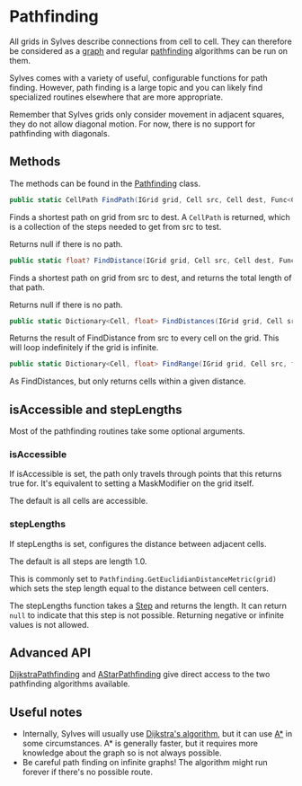 # Pathfinding

All grids in Sylves describe connections from cell to cell. They can therefore be considered as a [graph](https://en.wikipedia.org/wiki/Graph_(discrete_mathematics)) and regular [pathfinding](https://en.wikipedia.org/wiki/Pathfinding) algorithms can be run on them.

Sylves comes with a variety of useful, configurable functions for path finding. However, path finding is a large topic and you can likely find specialized routines elsewhere that are more appropriate.

Remember that Sylves grids only consider movement in adjacent squares, they do not allow diagonal motion. For now, there is no support for pathfinding with diagonals.

## Methods

The methods can be found in the [Pathfinding](xref:Sylves.Pathfinding) class. 

```csharp
public static CellPath FindPath(IGrid grid, Cell src, Cell dest, Func<Cell, bool> isAccessible = null, Func<Step, float?> stepLengths = null)
```
Finds a shortest path on grid from src to dest. A `CellPath` is returned, which is a collection of the steps needed to get from src to test.

Returns null if there is no path.

```csharp
public static float? FindDistance(IGrid grid, Cell src, Cell dest, Func<Cell, bool> isAccessible = null, Func<Step, float?> stepLengths = null)
```
Finds a shortest path on grid from src to dest, and returns the total length of that path.

Returns null if there is no path.

```csharp
public static Dictionary<Cell, float> FindDistances(IGrid grid, Cell src, Func<Cell, bool> isAccessible = null, Func<Step, float?> stepLengths = null)
```
Returns the result of FindDistance from src to every cell on the grid. This will loop indefinitely if the grid is infinite.


```csharp
public static Dictionary<Cell, float> FindRange(IGrid grid, Cell src, float maxRange, Func<Cell, bool> isAccessible = null, Func<Step, float?> stepLengths = null)
```
As FindDistances, but only returns cells within a given distance.

## isAccessible and stepLengths

Most of the pathfinding routines take some optional arguments.

### isAccessible
If isAccessible is set, the path only travels through points that this returns true for. It's equivalent to setting a MaskModifier on the grid itself.

The default is all cells are accessible.

### stepLengths

If stepLengths is set, configures the distance between adjacent cells.

The default is all steps are length 1.0.

This is commonly set to `Pathfinding.GetEuclidianDistanceMetric(grid)` which sets the step length equal to the distance between cell centers.

The stepLengths function takes a [Step](xref:Sylves.Step) and returns the length. It can return `null` to indicate that this step is not possible. Returning negative or infinite values is not allowed.

## Advanced API

[DijkstraPathfinding](xref:Sylves.DijkstraPathfinding) and [AStarPathfinding](xref:Sylves.AStarPathfinding) give direct access to the two pathfinding algorithms available. 

## Useful notes

* Internally, Sylves will usually use [Dijkstra's algorithm](https://en.wikipedia.org/wiki/Dijkstra%27s_algorithm), but it can use [A*](https://en.wikipedia.org/wiki/A*_search_algorithm) in some circumstances. A* is generally faster, but it requires more knowledge about the graph so is not always possible.
* Be careful path finding on infinite graphs! The algorithm might run forever if there's no possible route. 